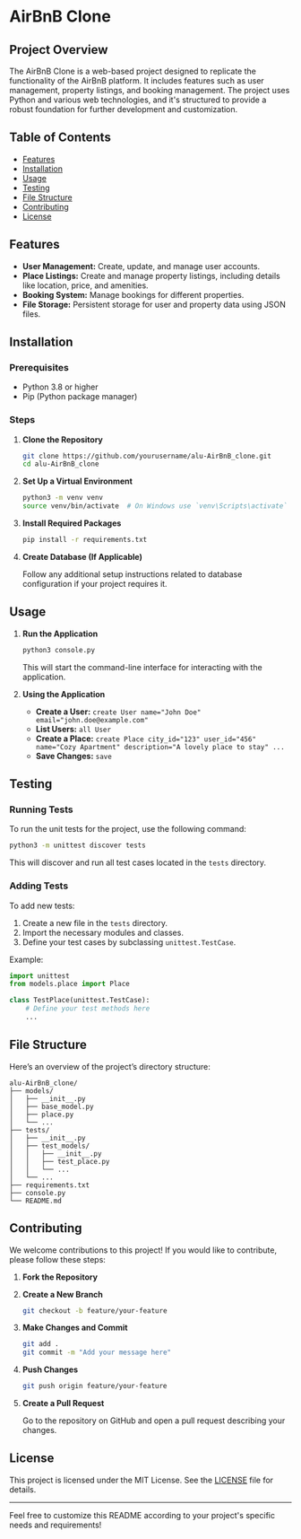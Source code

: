 
# AirBnB Clone

## Project Overview

The AirBnB Clone is a web-based project designed to replicate the functionality of the AirBnB platform. It includes features such as user management, property listings, and booking management. The project uses Python and various web technologies, and it's structured to provide a robust foundation for further development and customization.

## Table of Contents

- [Features](#features)
- [Installation](#installation)
- [Usage](#usage)
- [Testing](#testing)
- [File Structure](#file-structure)
- [Contributing](#contributing)
- [License](#license)

## Features

- **User Management:** Create, update, and manage user accounts.
- **Place Listings:** Create and manage property listings, including details like location, price, and amenities.
- **Booking System:** Manage bookings for different properties.
- **File Storage:** Persistent storage for user and property data using JSON files.

## Installation

### Prerequisites

- Python 3.8 or higher
- Pip (Python package manager)

### Steps

1. **Clone the Repository**

   ```sh
   git clone https://github.com/yourusername/alu-AirBnB_clone.git
   cd alu-AirBnB_clone
   ```

2. **Set Up a Virtual Environment**

   ```sh
   python3 -m venv venv
   source venv/bin/activate  # On Windows use `venv\Scripts\activate`
   ```

3. **Install Required Packages**

   ```sh
   pip install -r requirements.txt
   ```

4. **Create Database (If Applicable)**

   Follow any additional setup instructions related to database configuration if your project requires it.

## Usage

1. **Run the Application**

   ```sh
   python3 console.py
   ```

   This will start the command-line interface for interacting with the application.

2. **Using the Application**

   - **Create a User:** `create User name="John Doe" email="john.doe@example.com"`
   - **List Users:** `all User`
   - **Create a Place:** `create Place city_id="123" user_id="456" name="Cozy Apartment" description="A lovely place to stay" ...`
   - **Save Changes:** `save`

## Testing

### Running Tests

To run the unit tests for the project, use the following command:

```sh
python3 -m unittest discover tests
```

This will discover and run all test cases located in the `tests` directory.

### Adding Tests

To add new tests:
1. Create a new file in the `tests` directory.
2. Import the necessary modules and classes.
3. Define your test cases by subclassing `unittest.TestCase`.

Example:

```python
import unittest
from models.place import Place

class TestPlace(unittest.TestCase):
    # Define your test methods here
    ...
```

## File Structure

Here’s an overview of the project’s directory structure:

```
alu-AirBnB_clone/
├── models/
│   ├── __init__.py
│   ├── base_model.py
│   ├── place.py
│   └── ...
├── tests/
│   ├── __init__.py
│   ├── test_models/
│   │   ├── __init__.py
│   │   ├── test_place.py
│   │   └── ...
│   └── ...
├── requirements.txt
├── console.py
└── README.md
```

## Contributing

We welcome contributions to this project! If you would like to contribute, please follow these steps:

1. **Fork the Repository**
2. **Create a New Branch**

   ```sh
   git checkout -b feature/your-feature
   ```

3. **Make Changes and Commit**

   ```sh
   git add .
   git commit -m "Add your message here"
   ```

4. **Push Changes**

   ```sh
   git push origin feature/your-feature
   ```

5. **Create a Pull Request**

   Go to the repository on GitHub and open a pull request describing your changes.

## License

This project is licensed under the MIT License. See the [LICENSE](LICENSE) file for details.

---

Feel free to customize this README according to your project's specific needs and requirements!
